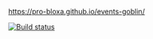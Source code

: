 https://pro-bloxa.github.io/events-goblin/

[![Build status](https://ci.appveyor.com/api/projects/status/qcbdpysild3dgmnb?svg=true)](https://ci.appveyor.com/project/Pro-Bloxa/events-goblin)
